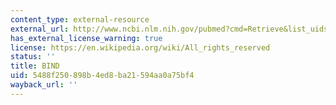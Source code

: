 ```yaml
---
content_type: external-resource
external_url: http://www.ncbi.nlm.nih.gov/pubmed?cmd=Retrieve&list_uids=11125103
has_external_license_warning: true
license: https://en.wikipedia.org/wiki/All_rights_reserved
status: ''
title: BIND
uid: 5488f250-898b-4ed8-ba21-594aa0a75bf4
wayback_url: ''
---
```

